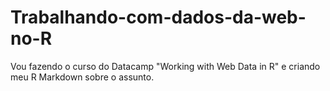 # Trabalhando-com-dados-da-web-no-R
Vou fazendo o curso do Datacamp "Working with Web Data in R" e criando meu R Markdown sobre o assunto. 
